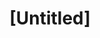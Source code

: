---
pid: llp485
title: "[Untitled]"
location_transcription: 
coordinates: "[-75.163556950589, 39.955267551164]"
zipcode: 
gen_neighborhood: 
neighborhood: 
outside_phl: 
age: 
age_range: 
instagram: 
image_file_name: llp_485.jpg
proposal_transcription: |-
  P

  Phillies Logo
topic: Sports
topic_summary: '0'
type: Sculpture Statue
keywords_other: phillies, baseball, logo
credit: 
image_labels: 
twitter: 
facebook: 
permalink: "/monuments/llp485/"
layout: item-page
---